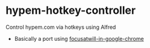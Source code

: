 hypem-hotkey-controller
=======================

Control hypem.com via hotkeys using Alfred

* Basically a port using [focusatwill-in-google-chrome](https://github.com/tangledhelix/focusatwill-in-google-chrome)
